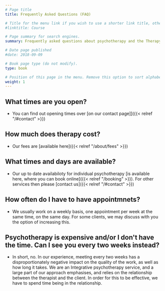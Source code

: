 ```yaml
---
# Page title
title: Frequently Asked Questions (FAQ)

# Title for the menu link if you wish to use a shorter link title, otherwise remove this option.
#linktitle: Course

# Page summary for search engines.
summary: Frequently asked questions about psychotherapy and the Therapy Nottingham service

# Date page published
#date: 2018-09-09

# Book page type (do not modify).
type: book

# Position of this page in the menu. Remove this option to sort alphabetically.
weight: 1
---
```


## What times are you open?
- You can find out opening times over [on our contact page]]({{< relref "/#contact" >}})

## How much does therapy cost?
- Our fees are [available here]({{< relref "/about/fees" >}})

## What times and days are available?
- Our up to date availabiloty for individual psychotherapy [is available here, where you can book online]({{< relref "/booking" >}}).  For other services then please [contact us]({{< relref "/#contact" >}})

## How often do I have to have appointmnets?
- We usually work on a weekly basis, one appointment per week at the same time, on the same day.  For some clients, we may discuss with you the option of increasing this.

## Psychotherapy is expensive and/or I don't have the time.  Can I see you every two weeks instead?
- In short, no.  In our experience, meeting every two weeks has a disproportionately negative impact on the quality of the work, as well as how long it takes.  We are an Integrative psychotherapy service, and a large part of our approach emphasises, and relies on the relationship between the therapist and the client.  In order for this to be effective, we have to spend time being in the relationship.